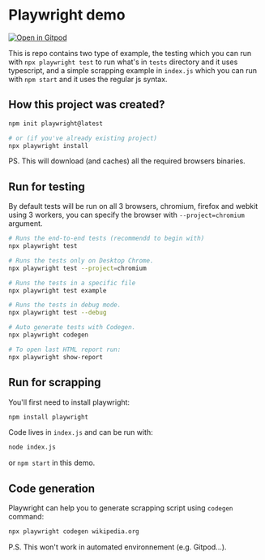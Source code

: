 # Playwright demo

[![Open in Gitpod](https://gitpod.io/button/open-in-gitpod.svg)](https://gitpod.io/from-referrer/)

This is repo contains two type of example, the testing which you can run with `npx playwright test` to run what's in `tests` directory and it uses typescript, and a simple scrapping example in `index.js` which you can run with `npm start` and it uses the regular js syntax.

## How this project was created?
```bash
npm init playwright@latest

# or (if you've already existing project)
npx playwright install
```
PS. This will download (and caches) all the required browsers binaries.

## Run for testing

By default tests will be run on all 3 browsers, chromium, firefox and webkit using 3 workers, you can specify the browser with `--project=chromium` argument.
```bash
# Runs the end-to-end tests (recommendd to begin with)
npx playwright test

# Runs the tests only on Desktop Chrome.
npx playwright test --project=chromium

# Runs the tests in a specific file
npx playwright test example

# Runs the tests in debug mode.
npx playwright test --debug

# Auto generate tests with Codegen.
npx playwright codegen

# To open last HTML report run:
npx playwright show-report

```

## Run for scrapping

You'll first need to install playwright:
```bash
npm install playwright
```
Code lives in `index.js` and can be run with:
```bash
node index.js
```
or `npm start` in this demo.

## Code generation
Playwright can help you to generate scrapping script using `codegen` command:
```bash
npx playwright codegen wikipedia.org
```
P.S. This won't work in automated environnement (e.g. Gitpod...).